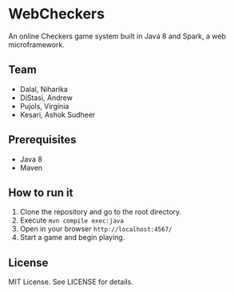 # WebCheckers

An online Checkers game system built in Java 8 and Spark, a web microframework.

## Team

- Dalal, Niharika
- DiStasi, Andrew
- Pujols, Virginia
- Kesari, Ashok Sudheer

## Prerequisites

- Java 8
- Maven

## How to run it

1. Clone the repository and go to the root directory.
2. Execute `mvn compile exec:java`
3. Open in your browser `http://localhost:4567/`
4. Start a game and begin playing.

## License
MIT License.
See LICENSE for details.

